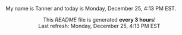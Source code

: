 My name is Tanner and today is Monday, December 25, 4:13 PM EST.

<p align="center">This <i>README</i> file is generated <b>every 3 hours</b>!</br>Last refresh: Monday, December 25, 4:13 PM EST<br /></p>
